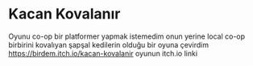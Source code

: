 # Kacan Kovalanır
Oyunu co-op bir platformer yapmak istemedim onun yerine local co-op birbirini kovalıyan şapşal kedilerin olduğu bir oyuna çevirdim 
https://birdem.itch.io/kacan-kovalanir oyunun itch.io linki
